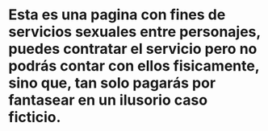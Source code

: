 # Esta es una pagina con fines de servicios sexuales entre personajes, puedes contratar el servicio pero no podrás contar con ellos fisicamente, sino que, tan solo pagarás por fantasear en un ilusorio caso ficticio.